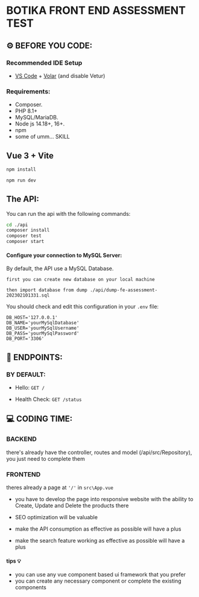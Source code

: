 # BOTIKA FRONT END ASSESSMENT TEST


## :gear: BEFORE YOU CODE:


### Recommended IDE Setup

- [VS Code](https://code.visualstudio.com/) + [Volar](https://marketplace.visualstudio.com/items?itemName=Vue.volar) (and disable Vetur)

### Requirements:

- Composer.
- PHP 8.1+
- MySQL/MariaDB.
- Node js 14.18+, 16+.
- npm
- some of umm... SKILL



## Vue 3 + Vite

```bash
npm install

npm run dev
```



## The API:

You can run the api with the following commands:

```bash
cd ./api
composer install
composer test
composer start
```

#### Configure your connection to MySQL Server:

By default, the API use a MySQL Database.

```
first you can create new database on your local machine

then import database from dump ./api/dump-fe-assessment-202302101331.sql
```

You should check and edit this configuration in your `.env` file:

```
DB_HOST='127.0.0.1'
DB_NAME='yourMySqlDatabase'
DB_USER='yourMySqlUsername'
DB_PASS='yourMySqlPassword'
DB_PORT='3306'
```

## :bookmark: ENDPOINTS:

### BY DEFAULT:

- Hello: `GET /`

- Health Check: `GET /status`




## :computer: CODING TIME:

### BACKEND

there's already have the controller, routes and model (/api/src/Repository), you just need to complete them


### FRONTEND

theres already a page at `` '/' `` in ``src\App.vue ``

- you have to develop the page into responsive website with the ability to Create, Update and Delete the products there

- SEO optimization will be valuable

- make the API consumption as effective as possible will have a plus
  
- make the search feature working as effective as possible will have a plus
#### tips :bulb:

- you can use any vue component based ui framework that you prefer
- you can create any necessary component or complete the existing components